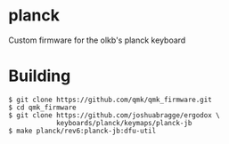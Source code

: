 # planck
Custom firmware for the olkb's planck keyboard


# Building

```
$ git clone https://github.com/qmk/qmk_firmware.git
$ cd qmk_firmware
$ git clone https://github.com/joshuabragge/ergodox \
            keyboards/planck/keymaps/planck-jb
$ make planck/rev6:planck-jb:dfu-util
